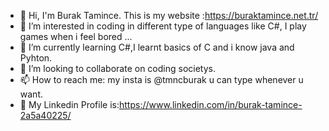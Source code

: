 - 👋 Hi, I'm Burak Tamince. This is my website :https://buraktamince.net.tr/
- 👀 I’m interested in coding in different type of languages like C#, I play games when i feel bored ...
- 🌱 I’m currently learning C#,I learnt basics of C and i know java and Pyhton.
- 💞️ I’m looking to collaborate on coding societys.
- 📫 How to reach me: my insta is @tmncburak u can type whenever u want.
- 🎈 My Linkedin Profile is:https://www.linkedin.com/in/burak-tamince-2a5a40225/

<!---
Athena65/Athena65 is a ✨ special ✨ repository because its `README.md` (this file) appears on your GitHub profile.
You can click the Preview link to take a look at your changes.
--->
